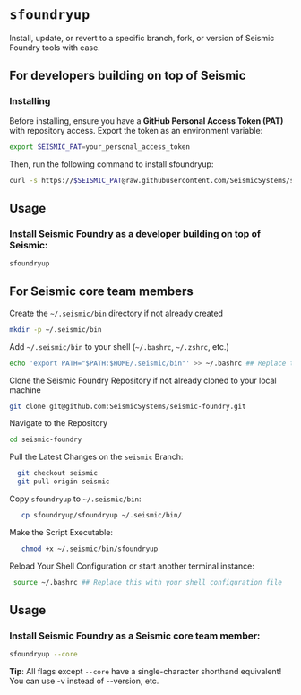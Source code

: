 # `sfoundryup`
Install, update, or revert to a specific branch, fork, or version of Seismic Foundry tools with ease.
## For developers building on top of Seismic
### Installing
Before installing, ensure you have a **GitHub Personal Access Token (PAT)** with repository access. Export the token as an environment variable:
```bash
export SEISMIC_PAT=your_personal_access_token
```
Then, run the following command to install sfoundryup:
```bash
curl -s https://$SEISMIC_PAT@raw.githubusercontent.com/SeismicSystems/seismic-foundry/seismic/sfoundryup | bash
```
## Usage
### Install Seismic Foundry as a developer building on top of Seismic:
```bash
sfoundryup
```

## For Seismic core team members
Create the `~/.seismic/bin` directory if not already created
```bash
mkdir -p ~/.seismic/bin
```
Add `~/.seismic/bin` to your shell (`~/.bashrc`, `~/.zshrc`, etc.)
```bash
echo 'export PATH="$PATH:$HOME/.seismic/bin"' >> ~/.bashrc ## Replace this with your shell configuration file
```
Clone the Seismic Foundry Repository if not already cloned to your local machine
```bash
git clone git@github.com:SeismicSystems/seismic-foundry.git
```
Navigate to the Repository
```bash
cd seismic-foundry
```
Pull the Latest Changes on the `seismic` Branch:
```bash
  git checkout seismic
  git pull origin seismic
```
Copy `sfoundryup` to `~/.seismic/bin`:
```bash
   cp sfoundryup/sfoundryup ~/.seismic/bin/
```
Make the Script Executable:
```bash
   chmod +x ~/.seismic/bin/sfoundryup
```
Reload Your Shell Configuration or start another terminal instance:
```bash
 source ~/.bashrc ## Replace this with your shell configuration file
 ```
## Usage
### Install Seismic Foundry as a Seismic core team member:
```bash
sfoundryup --core
```
**Tip**: All flags except `--core` have a single-character shorthand equivalent! You can use -v instead of --version, etc.
